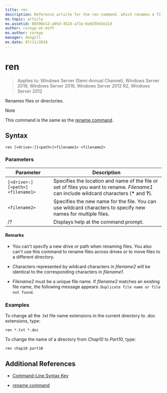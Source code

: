```yaml
---
title: ren
description: Reference article for the ren command, which renames a file or directory.
ms.topic: article
ms.assetid: 60398e12-a05d-4524-a73a-0a925943e21d
author: coreyp-at-msft
ms.author: coreyp
manager: dongill
ms.date: 07/11/2018
---
```


# ren

> Applies to: Windows Server (Semi-Annual Channel), Windows Server 2019, Windows Server 2016, Windows Server 2012 R2, Windows Server 2012

Renames files or directories.

> [!NOTE]
> This command is the same as the [rename command](rename.md).

## Syntax

```
ren [<drive>:][<path>]<filename1> <filename2>
```

### Parameters

| Parameter | Description |
|--|--|
| `[<drive>:][<path>]<filename1>` | Specifies the location and name of the file or set of files you want to rename. *Filename1* can include wildcard characters (**&#42;** and **?**). |
| `<filename2>` | Specifies the new name for the file. You can use wildcard characters to specify new names for multiple files. |
| /? | Displays help at the command prompt. |

#### Remarks

- You can't specify a new drive or path when renaming files. You also can't use this command to rename files across drives or to move files to a different directory.

- Characters represented by wildcard characters in *filename2* will be identical to the corresponding characters in *filename1*.

- *Filename2* must be a unique file name. If *filename2* matches an existing file name, the following message appears: `Duplicate file name or file not found`.

### Examples

To change all the .txt file name extensions in the current directory to .doc extensions, type:

```
ren *.txt *.doc
```

To change the name of a directory from *Chap10* to *Part10*, type:

```
ren chap10 part10
```

## Additional References

- [Command-Line Syntax Key](command-line-syntax-key.md)

- [rename command](rename.md)
